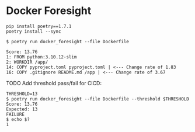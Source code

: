# Docker Foresight

```
pip install poetry==1.7.1
poetry install --sync
```

```
$ poetry run docker_foresight --file Dockerfile

Score: 13.76
1: FROM python:3.10.12-slim
2: WORKDIR /app/
14: COPY pyproject.toml pyproject.toml | <--- Change rate of 1.83
16: COPY .gitignore README.md /app | <--- Change rate of 3.67
```

TODO Add threshold pass/fail for CICD:
```
THRESHOLD=13
$ poetry run docker_foresight --file Dockerfile --threshold $THRESHOLD
Score: 13.76
Expected: 13
FAILURE
$ echo $?
1
```
